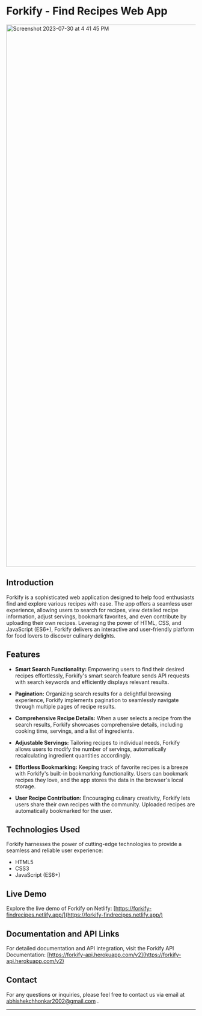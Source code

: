 # Forkify - Find Recipes Web App
<img width="1440" alt="Screenshot 2023-07-30 at 4 41 45 PM" src="https://github.com/abhishekchhonkar21/FORKIFY2.0/assets/95516886/89405be3-8058-4852-9414-fb80adb0f0cc">

## Introduction

Forkify is a sophisticated web application designed to help food enthusiasts find and explore various recipes with ease. The app offers a seamless user experience, allowing users to search for recipes, view detailed recipe information, adjust servings, bookmark favorites, and even contribute by uploading their own recipes. Leveraging the power of HTML, CSS, and JavaScript (ES6+), Forkify delivers an interactive and user-friendly platform for food lovers to discover culinary delights.

## Features

- **Smart Search Functionality:** Empowering users to find their desired recipes effortlessly, Forkify's smart search feature sends API requests with search keywords and efficiently displays relevant results.

- **Pagination:** Organizing search results for a delightful browsing experience, Forkify implements pagination to seamlessly navigate through multiple pages of recipe results.

- **Comprehensive Recipe Details:** When a user selects a recipe from the search results, Forkify showcases comprehensive details, including cooking time, servings, and a list of ingredients.

- **Adjustable Servings:** Tailoring recipes to individual needs, Forkify allows users to modify the number of servings, automatically recalculating ingredient quantities accordingly.

- **Effortless Bookmarking:** Keeping track of favorite recipes is a breeze with Forkify's built-in bookmarking functionality. Users can bookmark recipes they love, and the app stores the data in the browser's local storage.

- **User Recipe Contribution:** Encouraging culinary creativity, Forkify lets users share their own recipes with the community. Uploaded recipes are automatically bookmarked for the user.

## Technologies Used

Forkify harnesses the power of cutting-edge technologies to provide a seamless and reliable user experience:

- HTML5
- CSS3
- JavaScript (ES6+)

## Live Demo

Explore the live demo of Forkify on Netlify: [https://forkify-findrecipes.netlify.app/](https://forkify-findrecipes.netlify.app/)

## Documentation and API Links

For detailed documentation and API integration, visit the Forkify API Documentation: [https://forkify-api.herokuapp.com/v2](https://forkify-api.herokuapp.com/v2)

## Contact

For any questions or inquiries, please feel free to contact us via email at abhishekchhonkar2002@gmail.com .

---

